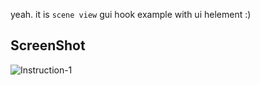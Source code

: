  
 yeah. it is `scene view` gui hook example with ui helement :)
 
 
## ScreenShot
![Instruction-1](https://github.com/shlifedev/UnityTimeSlider/blob/master/sample.gif)
